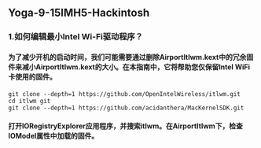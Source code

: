 ## Yoga-9-15IMH5-Hackintosh
### 1.如何编辑最小Intel Wi-Fi驱动程序？
#### 为了减少开机的启动时间，我们可能需要通过删除AirportItlwm.kext中的冗余固件来减小AirportItlwm.kext的大小。在本指南中，它将帮助您仅保留Intel WiFi卡使用的固件。
```shell
git clone --depth=1 https://github.com/OpenIntelWireless/itlwm.git
cd itlwm git
git clone --depth=1 https://github.com/acidanthera/MacKernelSDK.git
```
#### 打开IORegistryExplorer应用程序，并搜索itlwm。在AirportItlwm下，检查IOModel属性中加载的固件。

